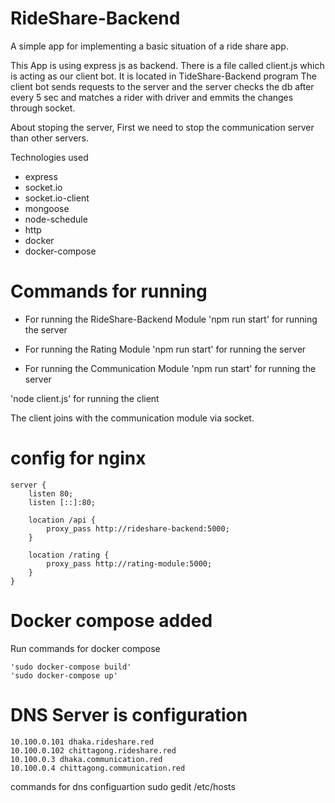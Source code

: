 # RideShare-Backend

A simple app for implementing a basic situation of a ride share app.

This App is using express js  as backend. 
There is a file called client.js which is acting as our client bot. It is located in TideShare-Backend program 
The client bot sends requests to the server and the server checks the db after every 5 sec and matches 
a rider with driver and emmits the changes through socket.

About stoping the server, First we need to stop the communication server than other servers.

Technologies used

* express
* socket.io
* socket.io-client
* mongoose
* node-schedule
* http
* docker
* docker-compose

# Commands for running

* For running the RideShare-Backend Module
  'npm run start' for running the server 

* For running the Rating Module
  'npm run start' for running the server

* For running the Communication Module
  'npm run start' for running the server

'node client.js' for running the client

The client joins with the communication module via socket.

# config for nginx 

  	server {
		listen 80;
		listen [::]:80;
		
		location /api {
			proxy_pass http://rideshare-backend:5000;
		}
		
		location /rating {
			proxy_pass http://rating-module:5000;
		}
	}

# Docker compose added

Run commands for docker compose

	'sudo docker-compose build'
	'sudo docker-compose up'
	
	
# DNS Server is configuration

	10.100.0.101 dhaka.rideshare.red
	10.100.0.102 chittagong.rideshare.red
	10.100.0.3 dhaka.communication.red
	10.100.0.4 chittagong.communication.red

commands for dns configuartion
	sudo gedit /etc/hosts

